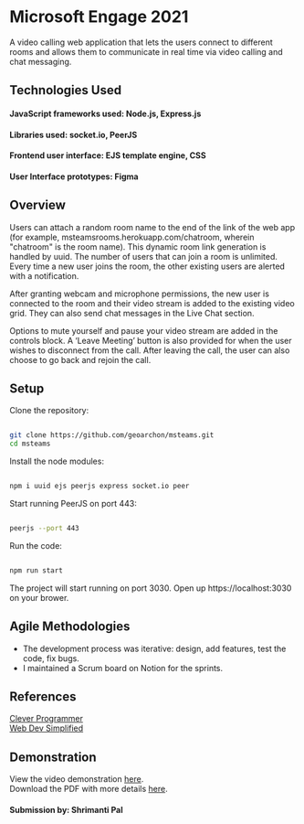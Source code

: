 
#  Microsoft Engage 2021


A video calling web application that lets the users connect to different rooms and allows them to communicate in real time via video calling and chat messaging.

## Technologies Used
#### **JavaScript frameworks used:** Node.js, Express.js
#### **Libraries used:** socket.io, PeerJS
#### **Frontend user interface:** EJS template engine, CSS
#### **User Interface prototypes:** Figma

## Overview

Users can attach a random room name to the end of the link of the web app (for example, msteamsrooms.herokuapp.com/chatroom, wherein "chatroom" is the room name). This dynamic room link generation is handled by uuid. The number of users that can join a room is unlimited. Every time a new user joins the room, the other existing users are alerted with a notification.

After granting webcam and microphone permissions, the new user is connected to the room and their video stream is added to the existing video grid. They can also send chat messages in the Live Chat section.

Options to mute yourself and pause your video stream are added in the controls block. A ‘Leave Meeting’ button is also provided for when the user wishes to disconnect from the call. After leaving the call, the user can also choose to go back and rejoin the call.

## Setup

Clone the repository:
```bash

git clone https://github.com/geoarchon/msteams.git
cd msteams
```

Install the node modules:

```bash

npm i uuid ejs peerjs express socket.io peer

```
Start running PeerJS on port 443:

```bash

peerjs --port 443

```
Run the code: 
```bash

npm run start

```

The project will start running on port 3030. Open up https://localhost:3030 on your brower.
<br/>


## Agile Methodologies

* The development process was iterative: design, add features, test the code, fix bugs.
* I maintained a Scrum board on Notion for the sprints.

## References

[Clever Programmer](https://www.youtube.com/watch?v=ZVznzY7EjuY&t=5718s)\
[Web Dev Simplified](https://www.youtube.com/watch?v=DvlyzDZDEq4)


## Demonstration

View the video demonstration [here](https://www.youtube.com/watch?v=eHfgSg5l-qg).\
Download the PDF with more details [here](https://drive.google.com/file/d/1wfM1CL3vv3voa1xx33zRKefxsTLP18yj/view?usp=sharing).
#### Submission by: Shrimanti Pal

